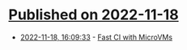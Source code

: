 # [Published on 2022-11-18](index.md)

* [2022-11-18, 16:09:33](https://news.ycombinator.com/item?id=33656767) - [Fast CI with MicroVMs](https://blog.alexellis.io/blazing-fast-ci-with-microvms/)
